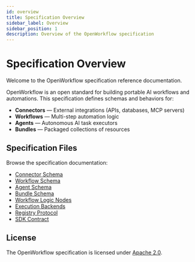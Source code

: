 ```yaml
---
id: overview
title: Specification Overview
sidebar_label: Overview
sidebar_position: 1
description: Overview of the OpenWorkflow specification
---
```

# Specification Overview

Welcome to the OpenWorkflow specification reference documentation.

OpenWorkflow is an open standard for building portable AI workflows and automations. This specification defines schemas and behaviors for:

- **Connectors** — External integrations (APIs, databases, MCP servers)
- **Workflows** — Multi-step automation logic
- **Agents** — Autonomous AI task executors
- **Bundles** — Packaged collections of resources

## Specification Files

Browse the specification documentation:

- [Connector Schema](./connector-schema.md)
- [Workflow Schema](./workflow-schema.md)
- [Agent Schema](./agent-schema.md)
- [Bundle Schema](./bundle-schema.md)
- [Workflow Logic Nodes](./workflow-logic-nodes.md)
- [Execution Backends](./execution-backends.md)
- [Registry Protocol](./registry-protocol.md)
- [SDK Contract](./sdk-contract.md)

## License

The OpenWorkflow specification is licensed under [Apache 2.0](https://github.com/Open-Workflow/OpenWorkflow-Specification/blob/main/LICENSE).

